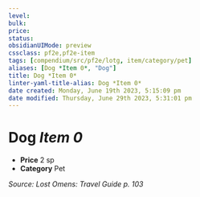 ```yaml
---
level:
bulk:
price:
status:
obsidianUIMode: preview
cssclass: pf2e,pf2e-item
tags: [compendium/src/pf2e/lotg, item/category/pet]
aliases: [Dog *Item 0*, "Dog"]
title: Dog *Item 0*
linter-yaml-title-alias: Dog *Item 0*
date created: Monday, June 19th 2023, 5:15:09 pm
date modified: Thursday, June 29th 2023, 5:31:01 pm
---
```


# Dog *Item 0*

- **Price** 2 sp
- **Category** Pet

*Source: Lost Omens: Travel Guide p. 103*
